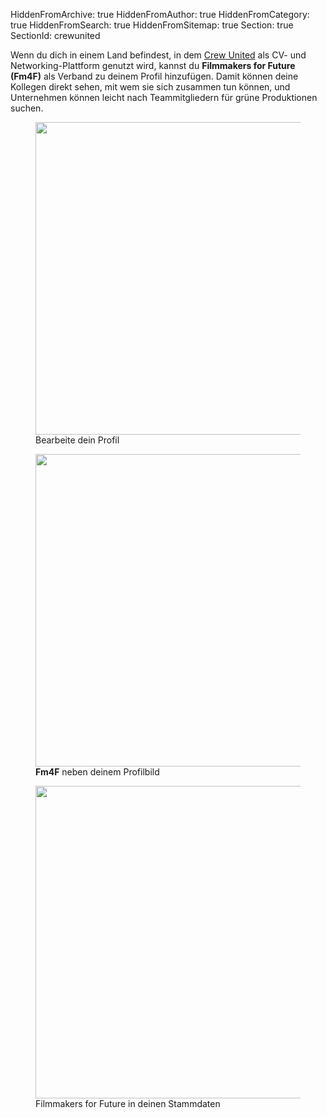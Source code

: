 HiddenFromArchive: true
HiddenFromAuthor: true
HiddenFromCategory: true
HiddenFromSearch: true
HiddenFromSitemap: true
Section: true
SectionId: crewunited

Wenn du dich in einem Land befindest, in dem [Crew United](https://www.crew-united.com/de) als CV- und Networking-Plattform genutzt wird, kannst du **Filmmakers for Future (Fm4F)** als Verband zu deinem Profil hinzufügen. Damit können deine Kollegen direkt sehen, mit wem sie sich zusammen tun können, und Unternehmen können leicht nach Teammitgliedern für grüne Produktionen suchen.

<div class="row justify-content-center pt-4">
  <div class="col-xl-3 col-lg-3 col-md-5 col-sm-10 col-20 mx-3">
    <figure class="figure">
      <img src="/user/uploads/img/crew_united/1.png" width="500px" class="figure-img img-fluid" alt="">
      <figcaption class="text-center text-white">Bearbeite dein Profil</figcaption>
    </figure>
  </div>
  <div class="col-xl-3 col-lg-3 col-md-5 col-sm-10 col-20 mx-3">
    <figure class="figure">
      <img src="/user/uploads/img/crew_united/2.png" width="500px" class="figure-img img-fluid" alt="">
      <figcaption class="text-center text-white"><b>Fm4F</b> neben deinem Profilbild</figcaption>
    </figure>
  </div>
  <div class="col-xl-4 col-lg-4 col-md-9 col-sm-10 col-20 mx-3">
    <figure class="figure">
      <img src="/user/uploads/img/crew_united/3.png" width="500px" class="figure-img img-fluid" alt="">
      <figcaption class="text-center text-white">Filmmakers for Future in deinen Stammdaten</figcaption>
    </figure>
  </div>
</div>
